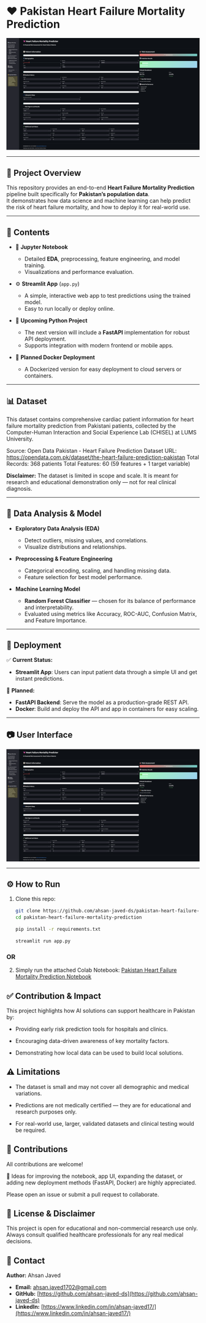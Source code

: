 # ❤️ Pakistan Heart Failure Mortality Prediction

![UI Screenshot](pakistan_heart_failure_predictor_streamlit_app_UI.png)

---

## 📑 Project Overview

This repository provides an end-to-end **Heart Failure Mortality Prediction** pipeline built specifically for **Pakistan’s population data**.  
It demonstrates how data science and machine learning can help predict the risk of heart failure mortality, and how to deploy it for real-world use.

---

## 📂 Contents

- 📒 **Jupyter Notebook**  
  - Detailed **EDA**, preprocessing, feature engineering, and model training.
  - Visualizations and performance evaluation.

- ⚙️ **Streamlit App** (`app.py`)  
  - A simple, interactive web app to test predictions using the trained model.
  - Easy to run locally or deploy online.

- 🐍 **Upcoming Python Project**  
  - The next version will include a **FastAPI** implementation for robust API deployment.
  - Supports integration with modern frontend or mobile apps.

- 🐳 **Planned Docker Deployment**  
  - A Dockerized version for easy deployment to cloud servers or containers.

---

## 📊 Dataset

This dataset contains comprehensive cardiac patient information for heart failure mortality prediction from Pakistani patients, collected by the Computer-Human Interaction and Social Experience Lab (CHISEL) at LUMS University.

Source: Open Data Pakistan - Heart Failure Prediction Dataset
URL: https://opendata.com.pk/dataset/the-heart-failure-prediction-pakistan
Total Records: 368 patients
Total Features: 60 (59 features + 1 target variable)

**Disclaimer:** The dataset is limited in scope and scale. It is meant for research and educational demonstration only — not for real clinical diagnosis.

---

## 🧮 Data Analysis & Model

- **Exploratory Data Analysis (EDA)**  
  - Detect outliers, missing values, and correlations.
  - Visualize distributions and relationships.

- **Preprocessing & Feature Engineering**  
  - Categorical encoding, scaling, and handling missing data.
  - Feature selection for best model performance.

- **Machine Learning Model**  
  - **Random Forest Classifier** — chosen for its balance of performance and interpretability.
  - Evaluated using metrics like Accuracy, ROC-AUC, Confusion Matrix, and Feature Importance.

---

## 🚀 Deployment

✅ **Current Status:**  
- **Streamlit App**: Users can input patient data through a simple UI and get instant predictions.

📌 **Planned:**  
- **FastAPI Backend**: Serve the model as a production-grade REST API.
- **Docker**: Build and deploy the API and app in containers for easy scaling.

---

## 📷 User Interface

![UI Screenshot](pakistan_heart_failure_predictor_streamlit_app_UI.png)

---

## ⚙️ How to Run

1. Clone this repo:
   ```bash
   git clone https://github.com/ahsan-javed-ds/pakistan-heart-failure-mortality-prediction.git
   cd pakistan-heart-failure-mortality-prediction
   ```
   ```bash
   pip install -r requirements.txt
   ```
   ```bash
   streamlit run app.py
   ```

### OR

2. Simply run the attached Colab Notebook: [Pakistan Heart Failure Mortality Prediction Notebook](./pakistan_heart_failure_mortality_prediction_ahsan_javed.ipynb)


## ✅ **Contribution & Impact**
This project highlights how AI solutions can support healthcare in Pakistan by:

- Providing early risk prediction tools for hospitals and clinics.

- Encouraging data-driven awareness of key mortality factors.

- Demonstrating how local data can be used to build local solutions.

## ⚠️ **Limitations**
- The dataset is small and may not cover all demographic and medical variations.

- Predictions are not medically certified — they are for educational and research purposes only.

- For real-world use, larger, validated datasets and clinical testing would be required.

## 🤝 **Contributions**
All contributions are welcome!

📌 Ideas for improving the notebook, app UI, expanding the dataset, or adding new deployment methods (FastAPI, Docker) are highly appreciated.

Please open an issue or submit a pull request to collaborate.

## 📜 **License & Disclaimer**
This project is open for educational and non-commercial research use only.
Always consult qualified healthcare professionals for any real medical decisions.

## 📧 Contact
**Author:** Ahsan Javed
* **Email:** ahsan.javed1702@gmail.com
* **GitHub:** [https://github.com/ahsan-javed-ds](https://github.com/ahsan-javed-ds)
* **LinkedIn:** [https://www.linkedin.com/in/ahsan-javed17/](https://www.linkedin.com/in/ahsan-javed17/)

